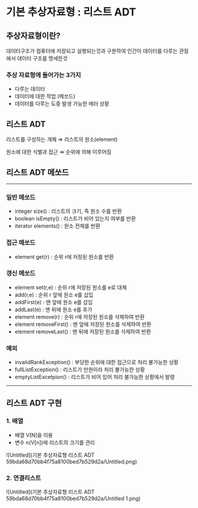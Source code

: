 # 기본 추상자료형 : 리스트 ADT

## 추상자료형이란?

데이터구조가 컴퓨터에 저장되고 실행되는것과 구분하여 인간이 데이터를 다루는 관점에서 데이터 구조를 명세한것

### 추상 자료형에 들어가는 3가지

- 다루는 데이터
- 데이터에 대한 작업 (메쏘드)
- 데이터를 다루는 도중 발생 가능한 에러 상황

## 리스트 ADT

리스트를 구성하는 개체 ⇒ 리스트의 원소(element)

원소에 대한 식별과 접근 ⇒ 순위에 의해 이루어짐

## 리스트 ADT 메쏘드

---

### 일반 메쏘드

- integer size() : 리스트의 크기, 즉 원소 수를 반환
- boolean isEmpty() : 리스트가 비어 있는지 여부를 반환
- iterator elements() : 원소 전체를 반환

### 접근 메쏘드

- element get(r) : 순위 r에 저장된 원소를 반환

### 갱신 메쏘드

- element set(r,e) : 순위 r에 저장된 원소를 e로 대체
- add(r,e) : 순위 r 앞에 원소 e를 삽입
- addFirst(e) : 맨 앞에 원소 e를 삽입
- addLast(e) : 맨 뒤에 원소 e를 추가
- element remove(r) : 순위 r에 저장된 원소를 삭제하여 반환
- element removeFirst() : 맨 앞에 저장된 원소를 삭제하여 반환
- element removeLast() : 맨 뒤에 저장된 원소를 삭제하여 반환

### 예외

- invalidRankException() : 부당한 순위에 대한 접근으로 처리 불가능한 상황
- fullListException() : 리스트가 만원이라 처리 불가능한 상황
- emptyListExcetpion() : 리스트가 비어 있어 처리 불가능한 상황에서 발령

---

## 리스트 ADT 구현

### 1.  배열

- 배열 V[N]을 이용
- 변수 n(V[n])에 리스트의 크기를 관리

![Untitled](기본 추상자료형 리스트 ADT 59bda68d70bb4f75a8100bed7b529d2a/Untitled.png)

### 2. 연결리스트

![Untitled](기본 추상자료형 리스트 ADT 59bda68d70bb4f75a8100bed7b529d2a/Untitled 1.png)